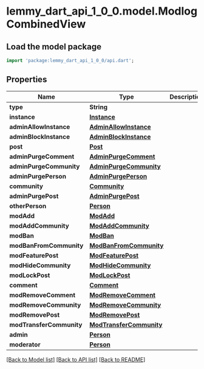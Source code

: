 # lemmy_dart_api_1_0_0.model.ModlogCombinedView

## Load the model package
```dart
import 'package:lemmy_dart_api_1_0_0/api.dart';
```

## Properties
Name | Type | Description | Notes
------------ | ------------- | ------------- | -------------
**type** | **String** |  | 
**instance** | [**Instance**](Instance.md) |  | 
**adminAllowInstance** | [**AdminAllowInstance**](AdminAllowInstance.md) |  | 
**adminBlockInstance** | [**AdminBlockInstance**](AdminBlockInstance.md) |  | 
**post** | [**Post**](Post.md) |  | 
**adminPurgeComment** | [**AdminPurgeComment**](AdminPurgeComment.md) |  | 
**adminPurgeCommunity** | [**AdminPurgeCommunity**](AdminPurgeCommunity.md) |  | 
**adminPurgePerson** | [**AdminPurgePerson**](AdminPurgePerson.md) |  | 
**community** | [**Community**](Community.md) |  | 
**adminPurgePost** | [**AdminPurgePost**](AdminPurgePost.md) |  | 
**otherPerson** | [**Person**](Person.md) |  | 
**modAdd** | [**ModAdd**](ModAdd.md) |  | 
**modAddCommunity** | [**ModAddCommunity**](ModAddCommunity.md) |  | 
**modBan** | [**ModBan**](ModBan.md) |  | 
**modBanFromCommunity** | [**ModBanFromCommunity**](ModBanFromCommunity.md) |  | 
**modFeaturePost** | [**ModFeaturePost**](ModFeaturePost.md) |  | 
**modHideCommunity** | [**ModHideCommunity**](ModHideCommunity.md) |  | 
**modLockPost** | [**ModLockPost**](ModLockPost.md) |  | 
**comment** | [**Comment**](Comment.md) |  | 
**modRemoveComment** | [**ModRemoveComment**](ModRemoveComment.md) |  | 
**modRemoveCommunity** | [**ModRemoveCommunity**](ModRemoveCommunity.md) |  | 
**modRemovePost** | [**ModRemovePost**](ModRemovePost.md) |  | 
**modTransferCommunity** | [**ModTransferCommunity**](ModTransferCommunity.md) |  | 
**admin** | [**Person**](Person.md) |  | [optional] 
**moderator** | [**Person**](Person.md) |  | [optional] 

[[Back to Model list]](../README.md#documentation-for-models) [[Back to API list]](../README.md#documentation-for-api-endpoints) [[Back to README]](../README.md)


